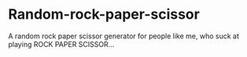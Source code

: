 # Random-rock-paper-scissor
A random rock paper scissor generator for people like me, who suck at playing ROCK PAPER SCISSOR...
